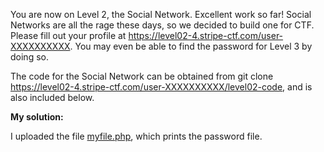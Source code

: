 You are now on Level 2, the Social Network. Excellent work so far! Social Networks are all the rage these days, so we decided to build one for CTF. Please fill out your profile at https://level02-4.stripe-ctf.com/user-XXXXXXXXXX. You may even be able to find the password for Level 3 by doing so.

The code for the Social Network can be obtained from git clone https://level02-4.stripe-ctf.com/user-XXXXXXXXXX/level02-code, and is also included below.


**My solution:**

I uploaded the file [myfile.php](https://github.com/linse/stripe-ctf/blob/master/level02-code/myfile.php), which prints the password file.

